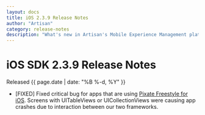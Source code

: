 ```yaml
---
layout: docs
title: iOS 2.3.9 Release Notes
author: "Artisan"
category: release-notes
description: "What's new in Artisan's Mobile Experience Management platform."
---
```

# iOS SDK 2.3.9 Release Notes

Released {{ page.date | date: "%B %-d, %Y" }}

* [FIXED] Fixed critical bug for apps that are using [Pixate Freestyle for iOS](https://github.com/Pixate/pixate-freestyle-ios). Screens with UITableViews or UICollectionViews were causing app crashes due to interaction between our two frameworks.
